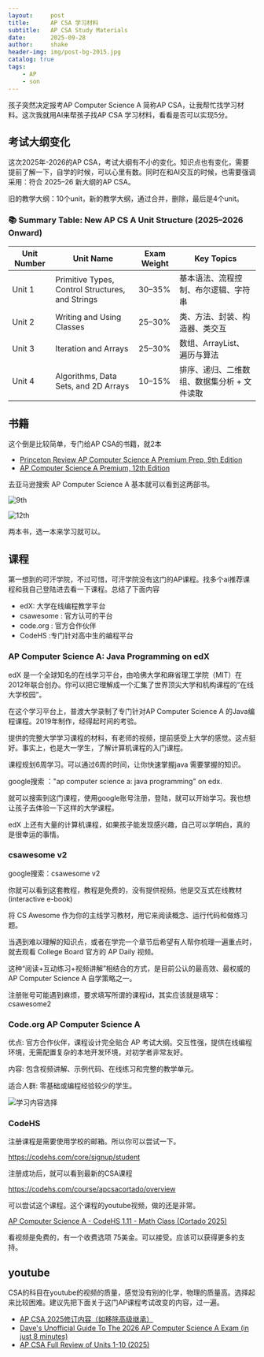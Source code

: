 ```yaml
---
layout:     post
title:      AP CSA 学习材料
subtitle:   AP CSA Study Materials
date:       2025-09-28
author:     shake
header-img: img/post-bg-2015.jpg
catalog: true
tags:
    - AP
    - son
---
```


孩子突然决定报考AP Computer Science A 简称AP CSA，让我帮忙找学习材料。这次我就用AI来帮孩子找AP CSA 学习材料，看看是否可以实现5分。

## 考试大纲变化

这次2025年-2026的AP CSA，考试大纲有不小的变化。知识点也有变化，需要提前了解一下，自学的时候，可以心里有数。同时在和AI交互的时候，也需要强调采用：符合 2025–26 新大纲的AP CSA。

旧的教学大纲：10个unit，新的教学大纲，通过合并，删除，最后是4个unit。

### 📚 Summary Table: New AP CS A Unit Structure (2025–2026 Onward)

| Unit Number | Unit Name                                           | Exam Weight | Key Topics                                                 |
|-------------|-----------------------------------------------------|-------------|-------------------------------------------------------------|
| Unit 1      | Primitive Types, Control Structures, and Strings    | 30–35%      | 基本语法、流程控制、布尔逻辑、字符串                        |
| Unit 2      | Writing and Using Classes                           | 25–30%      | 类、方法、封装、构造器、类交互                              |
| Unit 3      | Iteration and Arrays                                | 25–30%      | 数组、ArrayList、遍历与算法                                 |
| Unit 4      | Algorithms, Data Sets, and 2D Arrays                | 10–15%      | 排序、递归、二维数组、数据集分析 + 文件读取                |



## 书籍

这个倒是比较简单，专门给AP CSA的书籍，就2本

* [Princeton Review AP Computer Science A Premium Prep, 9th Edition](https://www.amazon.com/Princeton-Review-Computer-Science-Premium/dp/0593518411/ref=sr_1_2?dib=eyJ2IjoiMSJ9.pGCN-sLr8VWP3D63Uqrmzr32isoy_6DeUoA7fRzddxYn7zuAz9vQjMzS12vlpI4-evHocQMarhpG3wa6uaK7dXZKqc4FxJ5tpDmVXFQiOXM5dt0EWLr42kfCZjhO_91jYJj4rwjWv8wu3rqmK3of21DS_PSZeipo3Irl8ifesWt3G0Vdex3mzU3x7D4N9PR5KS3gJvrD8D__VOIQR6iHhuKIfnBmzpboZtQpiyjSe_w.yas1V3hSjl_O7-JtUZ0KzMzEEBoch2N2BmecsIt0yiw&dib_tag=se&keywords=AP+Computer+Science+A&qid=1759029309&sr=8-2)
* [AP Computer Science A Premium, 12th Edition](https://www.amazon.com/Computer-Science-Premium-12th-Comprehensive/dp/1506291740/ref=sr_1_1?dib=eyJ2IjoiMSJ9.pGCN-sLr8VWP3D63Uqrmzr32isoy_6DeUoA7fRzddxYn7zuAz9vQjMzS12vlpI4-evHocQMarhpG3wa6uaK7dXZKqc4FxJ5tpDmVXFQiOXM5dt0EWLr42kfCZjhO_91jYJj4rwjWv8wu3rqmK3of21DS_PSZeipo3Irl8ifesWt3G0Vdex3mzU3x7D4N9PR5KS3gJvrD8D__VOIQR6iHhuKIfnBmzpboZtQpiyjSe_w.yas1V3hSjl_O7-JtUZ0KzMzEEBoch2N2BmecsIt0yiw&dib_tag=se&keywords=AP+Computer+Science+A&qid=1759029309&sr=8-1)

去亚马逊搜索 AP Computer Science A 基本就可以看到这两部书。

![9th](/img/2025/sep/9th.png "9th")

![12th](/img/2025/sep/12th.png "12th")

两本书，选一本来学习就可以。

## 课程

第一想到的可汗学院，不过可惜，可汗学院没有这门的AP课程。找多个ai推荐课程和我自己登陆进去看一下课程。总结了下面内容

* edX:  大学在线编程教学平台
* csawesome : 官方认可的平台
* code.org : 官方合作伙伴
* CodeHS :专门针对高中生的编程平台
  

### AP Computer Science A: Java Programming on edX

edX 是一个全球知名的在线学习平台，由哈佛大学和麻省理工学院（MIT）在2012年联合创办。你可以把它理解成一个汇集了世界顶尖大学和机构课程的“在线大学校园”。

在这个学习平台上，普渡大学录制了专门针对AP Computer Science A 的Java编程课程。2019年制作，经得起时间的考验。

提供的完整大学学习课程的材料，有老师的视频，提前感受上大学的感觉。这点挺好。事实上，也是大一学生，了解计算机课程的入门课程。

课程规划6周学习。可以通过6周的时间，让你快速掌握java 需要掌握的知识。

google搜索 ："ap computer science a: java programming" on edx.

就可以搜索到这门课程，使用google账号注册，登陆，就可以开始学习。我也想让孩子去体验一下这样的大学课程。

edX 上还有大量的计算机课程，如果孩子能发现感兴趣，自己可以学明白，真的是很幸运的事情。

### csawesome v2

google搜索：csawesome v2

你就可以看到这套教程，教程是免费的，没有提供视频。他是交互式在线教材 (interactive e-book)

将 CS Awesome 作为你的主线学习教材，用它来阅读概念、运行代码和做练习题。

当遇到难以理解的知识点，或者在学完一个章节后希望有人帮你梳理一遍重点时，就去观看 College Board 官方的 AP Daily 视频。

这种“阅读+互动练习+视频讲解”相结合的方式，是目前公认的最高效、最权威的 AP Computer Science A 自学策略之一。

注册账号可能遇到麻烦，要求填写所谓的课程id，其实应该就是填写：csawesome2



### Code.org AP Computer Science A

优点: 官方合作伙伴，课程设计完全贴合 AP 考试大纲。交互性强，提供在线编程环境，无需配置复杂的本地开发环境，对初学者非常友好。

内容: 包含视频讲解、示例代码、在线练习和完整的教学单元。

适合人群: 零基础或编程经验较少的学生。

![学习内容选择](/img/2025/sep/code.png "study content")


### CodeHS

注册课程是需要使用学校的邮箱。所以你可以尝试一下。

https://codehs.com/core/signup/student

注册成功后，就可以看到最新的CSA课程

https://codehs.com/course/apcsacortado/overview

可以尝试这个课程。这个课程的youtube视频，做的还是非常。

[AP Computer Science A - CodeHS 1.11 - Math Class (Cortado 2025)
](https://www.youtube.com/watch?v=yBQCixhe-x0&list=PLmwzeqwf733_c11PIESYrCx1X2y6oya1D)

看视频是免费的，有一个收费选项 75美金。可以接受。应该可以获得更多的支持。

## youtube

CSA的科目在youtube的视频的质量，感觉没有别的化学，物理的质量高。选择起来比较困难。建议先把下面关于这门AP课程考试改变的内容，过一遍。

* [AP CSA 2025修订内容（如移除高级继承）](https://www.youtube.com/watch?v=g8bHguSU0zk)
* [Dave's Unofficial Guide To The 2026 AP Computer Science A Exam (in just 8 minutes)
](https://www.youtube.com/watch?v=aRLDi2q-4WY&t=95s)
* [AP CSA Full Review of Units 1-10 (2025)
](https://www.youtube.com/watch?v=JiMZr_YMpZ4)